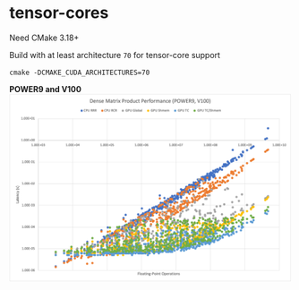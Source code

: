 # tensor-cores

Need CMake 3.18+

Build with at least architecture `70` for tensor-core support
```
cmake -DCMAKE_CUDA_ARCHITECTURES=70
```

**POWER9 and V100**
![text](p9_v100.png)
